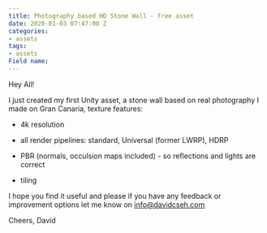 ```yaml
---
title: Photography based HD Stone Wall - free asset
date: 2020-01-03 07:47:00 Z
categories:
- assets
tags:
- assets
Field name: 
---
```


Hey All!

I just created my first Unity asset, a stone wall based on real photography I made on Gran Canaria, texture features:

* 4k resolution

* all render pipelines: standard, Universal (former LWRP), HDRP

* PBR (normals, occulsion maps included) - so reflections and lights are correct

* tiling

I hope you find it useful and please if you have any feedback or improvement options let me know on info@davidcseh.com

Cheers,
David